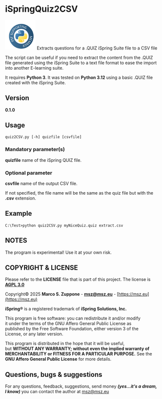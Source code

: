 # iSpringQuiz2CSV
<img src=images/supporting-member-badge.png width=100 alt="logo of Python Foundation Supporting Member">
Extracts questions for a .QUIZ iSpring Suite file to a CSV file
 
The script can be useful if you need to extract the content from the .QUIZ file generated using the iSpring Suite to a text file format to ease the import into another E-learning suite.

It requires **Python 3**. It was tested on **Python 3.12** using a basic .QUIZ file created with the iSpring Suite.

## Version

**0.1.0**

## Usage

    quiz2CSV.py [-h] quizfile [csvfile]

### Mandatory parameter(s)

**quizfile** name of the iSpring QUIZ file.

### Optional parameter

**csvfile** name of the output CSV file.

If not specified, the file name will be the same as the quiz file but with the **.csv** extension.
 
## Example

    C:\Test>python quiz2CSV.py myNiceQuiz.quiz extract.csv

## NOTES

The program is experimental! Use it at your own risk.

## COPYRIGHT & LICENSE
  Please refer to the **LICENSE** file that is part of this project.
  The license is **[AGPL 3.0](https://www.gnu.org/licenses/agpl-3.0.en.html)**
  
  Copyright&copy; 2025  **Marco S. Zuppone** - **msz@msz.eu** - [https://msz.eu](https://msz.eu)

  **iSpring&reg;** is a registered trademark of **iSpring Solutions, Inc.**

This program is free software: you can redistribute it and/or modify  
it under the terms of the GNU Affero General Public License as  
published by the Free Software Foundation, either version 3 of the  
License, or any later version.

This program is distributed in the hope that it will be useful,  
but **WITHOUT ANY WARRANTY; without even the implied warranty of  
MERCHANTABILITY or FITNESS FOR A PARTICULAR PURPOSE.** See the  
**GNU Affero General Public License** for more details.

## Questions, bugs & suggestions
For any questions, feedback, suggestions, send money ***(yes...it's a dream, I know)*** you can contact the author at [msz@msz.eu](mailto:msz@msz.eu)
